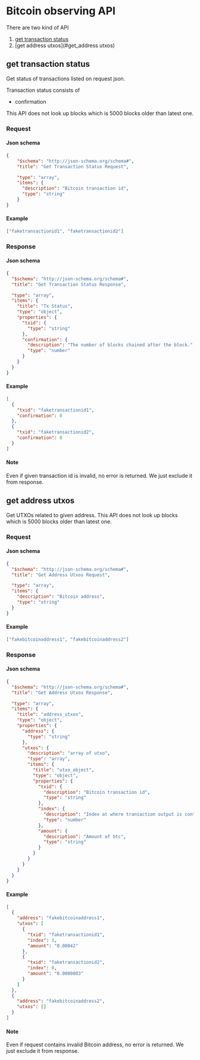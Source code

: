 Bitcoin observing API
===

There are two kind of API

1. [get transaction status](#get_transaction_status)
2. [get address utxos](#get_address utxos)

## get transaction status

Get status of transactions listed on request json.

Transaction status consists of

- confirmation

This API does not look up blocks which is 5000 blocks older than latest one.

### Request

#### Json schema

```Json
{
    "$schema": "http://json-schema.org/schema#",
    "title": "Get Transaction Status Request",

    "type": "array",
    "items": {
      "description": "Bitcoin transaction id",
      "type": "string"  
    }
}
```

#### Example

```Json
["faketransactionid1", "faketransactionid2"]
```

### Response

#### Json schema

```Json
{
  "$schema": "http://json-schema.org/schema#",
  "title": "Get Transaction Status Response",

  "type": "array",
  "items": {
    "title": "Tx Status",
    "type": "object",
    "properties": {
      "txid": {
        "type": "string"
      },
      "confirmation": {
        "description": "The number of blocks chained after the block.",
        "type": "number"
      }
    }  
  }
}
```

#### Example

```Json
[
  {
    "txid": "faketransactionid1",
    "confirmation": 0
  },
  {
    "txid": "faketransactionid2",
    "confirmation": 8
  }
]
```

#### Note

Even if given transaction id is invalid, no error is returned.
We just exclude it from response.

## get address utxos

Get UTXOs related to given address.
This API does not look up blocks which is 5000 blocks older than latest one.

### Request

#### Json schema

```Json
{
  "$schema": "http://json-schema.org/schema#",
  "title": "Get Address Utxos Request",

  "type": "array",
  "items": {
    "description": "Bitcoin address",
    "type": "string"
  }
}
```

#### Example

```Json
["fakebitcoinaddress1", "fakebitcoinaddress2"]
```

### Response

#### Json schema

```Json
{
  "$schema": "http://json-schema.org/schema#",
  "title": "Get Address Utxos Response",

  "type": "array",
  "items": {
    "title": "address_utxos",
    "type": "object",
    "properties": {
      "address": {
        "type": "string"
      },
      "utxos": {
        "description": "array of utxo",
        "type": "array",
        "items": {
          "title": "utxo_object",
          "type": "object",
          "properties": {
            "txid": {
              "description": "Bitcoin transaction id",
              "type": "string"
            },
            "index": {
              "description": "Index at where transaction output is contained",
              "type": "number"
            },
            "amount": {
              "description": "Amount of btc",
              "type": "string"
            }
          }
        }
      }
    }
  }
}
```

#### Example

```Json
[
  {
    "address": "fakebitcoinaddress1",
    "utxos": [
      {
        "txid": "faketransactionid1",
        "index": 1,
        "amount": "0.00042"
      },
      {
        "txid": "faketransactionid2",
        "index": 0,
        "amount": "0.0000003"
      }
    ]
  },
  {
    "address": "fakebitcoinaddress2",
    "utxos": []
  }
]
```

#### Note

Even if request contains invalid Bitcoin address, no error is returned.
We just exclude it from response.
